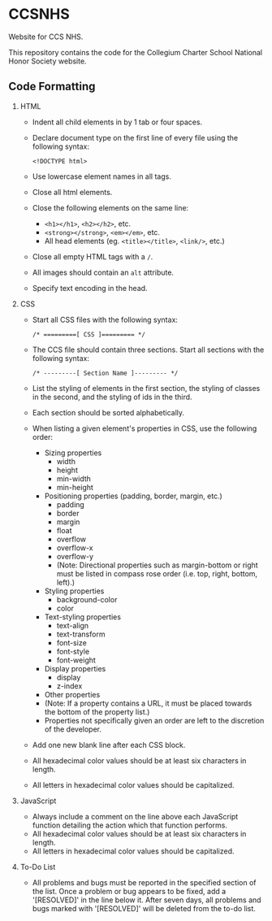 # CCSNHS
Website for CCS NHS.

This repository contains the code for the Collegium Charter School National
Honor Society website.

## Code Formatting
1.  HTML
    *   Indent all child elements in by 1 tab or four spaces.
    *   Declare document type on the first line of every file
        using the following syntax:
        
            <!DOCTYPE html>
        
    *   Use lowercase element names in all tags.
    *   Close all html elements.
    *   Close the following elements on the same line:
        *   `<h1></h1>`, `<h2></h2>`, etc.
        *   `<strong></strong>`, `<em></em>`, etc.
        *   All head elements (eg. `<title></title>`, `<link/>`, etc.)
    *   Close all empty HTML tags with a `/`.
    *   All images should contain an `alt` attribute.
    *   Specify text encoding in the head.

2.  CSS
    *   Start all CSS files with the following syntax:

            /* =========[ CSS ]========= */
    
    *   The CCS file should contain three sections. Start all
        sections with the following syntax:

            /* ---------[ Section Name ]--------- */

    *   List the styling of elements in the first section, the
        styling of classes in the second, and the styling of ids
        in the third.
    *   Each section should be sorted alphabetically.
    *   When listing a given element's properties in CSS, use the
        following order:
        *   Sizing properties
            *   width
            *   height
            *   min-width
            *   min-height
        *   Positioning properties (padding, border, margin, etc.)
            *   padding
            *   border
            *   margin
            *   float
            *   overflow
            *   overflow-x
            *   overflow-y
            *   (Note: Directional properties such as
            margin-bottom or right must be listed in compass rose
            order (i.e. top, right, bottom, left).)
        *   Styling properties
            *   background-color
            *   color
        *   Text-styling properties
            *   text-align
            *   text-transform
            *   font-size
            *   font-style
            *   font-weight
        *   Display properties
            *   display
            *   z-index
        *   Other properties
        *   (Note: If a property contains a URL, it must be placed
            towards the bottom of the property list.)
        *   Properties not specifically given an order are left to
            the discretion of the developer.
    *   Add one new blank line after each CSS block.
    *   All hexadecimal color values should be at least six characters
        in length.
    *   All letters in hexadecimal color values should be capitalized.

3.  JavaScript
    *   Always include a comment on the line above each JavaScript
        function detailing the action which that function performs.
    *   All hexadecimal color values should be at least six characters
        in length.
    *   All letters in hexadecimal color values should be capitalized.

4.  To-Do List
    *   All problems and bugs must be reported in the specified section
        of the list. Once a problem or bug appears to be fixed, add a
        '[RESOLVED]' in the line below it. After seven days, all problems
        and bugs marked with '[RESOLVED]' will be deleted from the to-do
        list.
